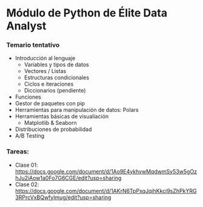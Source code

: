 # Módulo de Python de Élite Data Analyst

### Temario tentativo

- Introducción al lenguaje
    - Variables y tipos de datos
    - Vectores / Listas
    - Estructuras condicionales
    - Ciclos e iteraciones
    - Diccionarios (pendiente)
- Funciones
- Gestor de paquetes con pip
- Herramientas para manipulación de datos: Polars
- Herramientas básicas de visualiación
  - Matplotlib & Seaborn
- Distribuciones de probabilidad
- A/B Testing

### Tareas:
- Clase 01: https://docs.google.com/document/d/1Ao9E4ykhvwMqdwmSy53w5gOzhJu2iAow1a0Fo7G6CGE/edit?usp=sharing
- Clase 02: https://docs.google.com/document/d/1AKrN6TpPxqJqihKkcj9sZhPkYRG3RPrcVxBQwfylmug/edit?usp=sharing